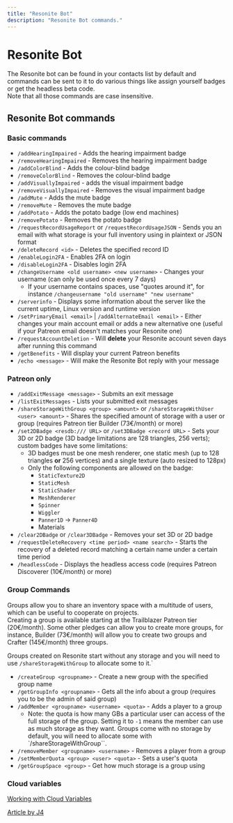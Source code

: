 ```yaml
---
title: "Resonite Bot"
description: "Resonite Bot commands."
---
```


# Resonite Bot

The Resonite bot can be found in your contacts list by default and commands can be sent to it to do various things like assign yourself badges or get the headless beta code.  
Note that all those commands are case insensitive.

## Resonite Bot commands

### Basic commands

- `/addHearingImpaired` - Adds the hearing impairment badge
- `/removeHearingImpaired` - Removes the hearing impairment badge
- `/addColorBlind` - Adds the colour-blind badge
- `/removeColorBlind` - Removes the colour-blind badge
- `/addVisuallyImpaired` - adds the visual impairment badge
- `/removeVisuallyImpaired` - Removes the visual impairment badge
- `/addMute` - Adds the mute badge
- `/removeMute` - Removes the mute badge
- `/addPotato` - Adds the potato badge (low end machines)
- `/removePotato` - Removes the potato badge
- `/requestRecordUsageReport` or `/requestRecordUsageJSON` - Sends you an email with what storage is your full inventory using in plaintext or JSON format
- `/deleteRecord <id>` - Deletes the specified record ID
- `/enableLogin2FA` - Enables 2FA on login
- `/disableLogin2FA` - Disables login 2FA
- `/changeUsername <old username> <new username>` - Changes your username (can only be used once every 7 days)
  - If your username contains spaces, use "quotes around it", for instance `/changeusername "old username" "new username"`
- `/serverinfo` - Displays some information about the server like the current uptime, Linux version and runtime version
- `/setPrimaryEmail <email>` | `/addAlternateEmail <email>` - Either changes your main account email or adds a new alternative one (useful if your Patreon email doesn't matches your Resonite one)
- `/requestAccountDeletion` - Will **delete** your Resonite account seven days after running this command
- `/getBenefits` - Will display your current Patreon benefits
- `/echo <message>` - Will make the Resonite Bot reply with your message

### Patreon only

- `/addExitMessage <message>` - Submits an exit message
- `/listExitMessages` - Lists your submitted exit messages
- `/shareStorageWithGroup <group> <amount>` or `/shareStorageWithUser <user> <amount>` - Shares the specified amount of storage with a user or group (requires Patreon tier Builder (73€/month) or more)
- `/set2DBadge <resdb:/// URL>` or `/set3DBadge <record URL>` - Sets your 3D or 2D badge (3D badge limitations are 128 triangles, 256 verts); custom badges have some limitations:
  - 3D badges must be one mesh renderer, one static mesh (up to 128 triangles **or** 256 vertices) and a single texture (auto resized to 128px)
  - Only the following components are allowed on the badge:
    - `StaticTexture2D`
    - `StaticMesh`
    - `StaticShader`
    - `MeshRenderer`
    - `Spinner`
    - `Wiggler`
    - `Panner1D` -> `Panner4D`
    - Materials
- `/clear2DBadge` or `/clear3DBadge` - Removes your set 3D or 2D badge
- `/requestDeleteRecovery <time period> <name search>` - Starts the recovery of a deleted record matching a certain name under a certain time period
- `/headlessCode` - Displays the headless access code (requires Patreon Discoverer (10€/month) or more)

### Group Commands

Groups allow you to share an inventory space with a multitude of users, which can be useful to cooperate on projects.  
Creating a group is available starting at the Trailblazer Patreon tier (20€/month). Some other pledges can allow you to create more groups, for instance, Builder (73€/month) will allow you to create two groups and Crafter (145€/month) three groups.

Groups created on Resonite start without any storage and you will need to use `/shareStorageWithGroup` to allocate some to it.`

- `/createGroup <groupname>` - Create a new group with the specified group name
- `/getGroupInfo <groupname>` - Gets all the info about a group (requires you to be the admin of said group)
- `/addMember <groupname> <username> <quota>` - Adds a player to a group
  - Note: the quota is how many GBs a particular user can access of the full storage of the group. Setting it to `-1` means the member can use as much storage as they want. Groups come with no storage by default, you will need to allocate some with `/shareStorageWithGroup``.
- `/removeMember <groupname> <username>` - Removes a player from a group
- `/setMemberQuota <group> <user> <quota>` - Sets a user's quota
- `/getGroupSpace <group>` - Get how much storage is a group using

### Cloud variables

[Working with Cloud Variables](../gameplay/advanced/cloudVars.md')

[Article by J4](../_template/usageTerms/J4Credit.md ':include')
